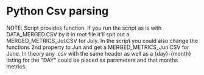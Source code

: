 # Python Csv parsing

NOTE:
Script provides function.  If you run the script as is with DATA_MERGED.CSV by it in root file it'll spit out a MERGED_METRICS_Jul.CSV for July.  In the script you could also change the functions 2nd property to Jun and get a MERGED_METRICS_Jun.CSV for June.  In theory any .csv with the same header as well as a {day}-{month} listing for the "DAY" could be placed as parameters and that months metrics.
